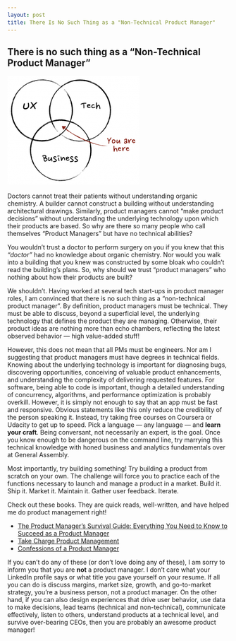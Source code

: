 ```yaml
---
layout: post
title: There Is No Such Thing as a "Non-Technical Product Manager"
---
```


## There is no such thing as a “Non-Technical Product Manager”

![What is a product manager](../images/what_is_a_product_manager-300x246.png)

Doctors cannot treat their patients without understanding organic chemistry. A builder cannot construct a building without understanding architectural drawings. Similarly, product managers cannot “make product decisions” without understanding the underlying technology upon which their products are based. So why are there so many people who call themselves “Product Managers” but have no technical abilities?

You wouldn’t trust a doctor to perform surgery on you if you knew that this _“doctor”_ had no knowledge about organic chemistry. Nor would you walk into a building that you knew was constructed by some bloak who couldn’t read the building’s plans. So, why should we trust “product managers” who nothing about how their products are built?

We shouldn’t. Having worked at several tech start-ups in product manager roles, I am convinced that there is no such thing as a “non-technical product manager”. By definition, product managers must be technical. They must be able to discuss, beyond a superficial level, the underlying technology that defines the product they are managing. Otherwise, their product ideas are nothing more than echo chambers, reflecting the latest observed behavior — high value-added stuff!

However, this does not mean that all PMs must be engineers. Nor am I suggesting that product managers must have degrees in technical fields. Knowing about the underlying technology is important for diagnosing bugs, discovering opportunities, conceiving of valuable product enhancements, and understanding the complexity of delivering requested features. For software, being able to code is important, though a detailed understanding of concurrency, algorithms, and performance optimization is probably overkill. However, it is simply not enough to say that an app must be fast and responsive. Obvious statements like this only reduce the credibility of the person speaking it. Instead, try taking free courses on Coursera or Udacity to get up to speed. Pick a language — any language — and **learn your craft**. Being conversant, not necessarily an expert, is the goal. Once you know enough to be dangerous on the command line, try marrying this technical knowledge with honed business and analytics fundamentals over at General Assembly.

Most importantly, try building something! Try building a product from scratch on your own. The challenge will force you to practice each of the functions necessary to launch and manage a product in a market. Build it. Ship it. Market it. Maintain it. Gather user feedback. Iterate.

Check out these books. They are quick reads, well-written, and have helped me do product management right!

- [The Product Manager’s Survival Guide: Everything You Need to Know to Succeed as a Product Manager][SurvivalGuideBook]
- [Take Charge Product Management][TakeChargeBook]
- [Confessions of a Product Manager][ConfessionsBook]

If you can’t do any of these (or don’t love doing any of these), I am sorry to inform you that you are **not** a product manager. I don’t care what your LinkedIn profile says or what title you gave yourself on your resume. If all you can do is discuss margins, market size, growth, and go-to-market strategy, you’re a business person, not a product manager. On the other hand, if you can also design experiences that drive user behavior, use data to make decisions, lead teams (technical and non-technical), communicate effectively, listen to others, understand products at a technical level, and survive over-bearing CEOs, then you are probably an awesome product manager!

[SurvivalGuideBook]: http://www.amazon.com/gp/product/007180546X/ref=as_li_tl?ie=UTF8&camp=1789&creative=9325&creativeASIN=007180546X&linkCode=as2&tag=confeofprodum-20&linkId=MG2A3GOVH4TDGQ32
[TakeChargeBook]: http://www.amazon.com/gp/product/0615379273/ref=as_li_tl?ie=UTF8&camp=1789&creative=9325&creativeASIN=0615379273&linkCode=as2&tag=confeofprodum-20&linkId=BF3CI7DJVUV3RLMI
[ConfessionsBook]: http://www.amazon.com/gp/product/B008FHB2PW/ref=as_li_tl?ie=UTF8&camp=1789&creative=9325&creativeASIN=B008FHB2PW&linkCode=as2&tag=confeofprodum-20&linkId=HC24F26CSBT27Y6D
